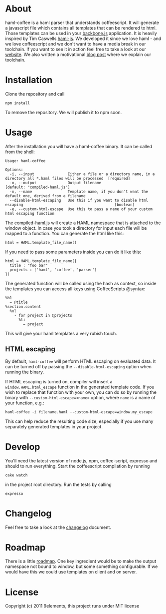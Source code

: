 # About

haml-coffee is a haml parser that understands coffeescript. It will generate a javascript file which contains
all templates that can be rendered to html. Those templates can be used in your [backbone.js](http://documentcloud.github.com/backbone/) application. It is heavily inspired by Tim Caswells [haml-js](https://github.com/creationix/haml-js). We developed it since we love haml - and we love coffeescript and we don't want to have a media break in our toolchain. If you want to see it in action feel free to take a look at our [website](http://www.9elements.com/). We also written a motivational [blog post](http://9elements.com/io/?p=551) where we explain our toolchain.

# Installation

Clone the repository and call

    npm install

To remove the repository. We will publish it to npm soon.

# Usage

After the installation you will have a haml-coffee binary. It can be called from the shell:

	Usage: haml-coffee
	
	Options:
	  -i, --input               Either a file or a directory name, in a directory all *.haml files will be processed  [required]
	  -o, --output              Output filename                                                                       [default: "compiled-haml.js"]
	  -n, --name                Template name, if you don't want the default one, derived from a filename           
	  --disable-html-escaping   Use this if you want to disable html escaping                                         [boolean]
	  -e, --custom-html-escape  Use this to pass a name of your custom html escaping function                       

The compiled-haml.js will create a HAML namespace that is attached to the window object. In case you took
a directory for input each file will be mapped to a function. You can generate the html like this:

    html = HAML.template_file_name()

If you need to pass some parameters inside you can do it like this:

    html = HAML.template_file_name({
      title : "foo bar"
      projects : ['haml', 'coffee', 'parser']
    })  

The generated function will be called using the hash as context, so inside the templates you can access all keys using CoffeeScripts @syntax:

    %h1
      = @title
    %section.content
      %ul
        - for project in @projects
          %li
            = project

This will give your haml templates a very rubish touch.

## HTML escaping

By default, `haml-coffee` will perform HTML escaping on evaluated data.
It can be turned off by passing the `--disable-html-escaping` option when running the binary.

If HTML escaping is turned on, compiler will insert a `window.HAML.html_escape` function in the generated template code.
If you wish to replace that function with your own, you can do so by running the binary with `--custom-html-escape=<name>` option, where `name` is a name of your function, e.g.:

    haml-coffee -i filename.haml --custom-html-escape=window.my_escape

This can help reduce the resulting code size, especially if you use many separately generated templates in your project.

# Develop

You'll need the latest version of node.js, npm, coffee-script, expresso and should to run everything.
Start the coffeescript compilation by running

    cake watch

in the project root directory. Run the tests by calling

    expresso

# Changelog

Feel free to take a look at the [changelog](https://github.com/9elements/haml-coffee/blob/master/CHANGELOG.md) document.

# Roadmap

There is a little [roadmap](https://github.com/9elements/haml-coffee/blob/master/TODO.md). One key ingredient would be
to make the output namespace not bound to window, but some something configurable. If we would have this we could use templates
on client and on server.

# License

Copyright (c) 2011 9elements, this project runs under MIT license
